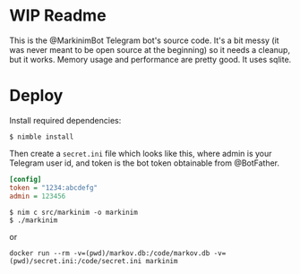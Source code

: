 # WIP Readme
This is the @MarkinimBot Telegram bot's source code. It's a bit messy (it was never meant to be open source at the beginning) so it needs a cleanup, but it works. Memory usage and performance are pretty good. It uses sqlite.

# Deploy
Install required dependencies:

```shell
$ nimble install
```

Then create a `secret.ini` file which looks like this, where admin is your Telegram user id, and token is the bot token obtainable from @BotFather.

```ini
[config]
token = "1234:abcdefg"
admin = 123456
```

```shell
$ nim c src/markinim -o markinim
$ ./markinim
```
or

`docker run --rm -v=(pwd)/markov.db:/code/markov.db -v=(pwd)/secret.ini:/code/secret.ini markinim`
